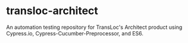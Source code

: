# transloc-architect
An automation testing repository for TransLoc's Architect product using Cypress.io, Cypress-Cucumber-Preprocessor, and ES6.

